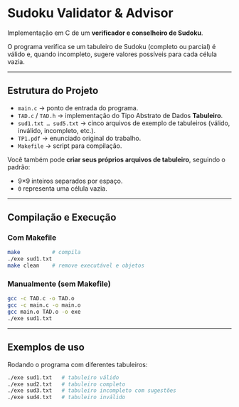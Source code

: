 # Sudoku Validator & Advisor

Implementação em C de um **verificador e conselheiro de Sudoku**.

O programa verifica se um tabuleiro de Sudoku (completo ou parcial) é válido e, quando incompleto, sugere valores possíveis para cada célula vazia.

---

## Estrutura do Projeto

- `main.c` → ponto de entrada do programa.  
- `TAD.c` / `TAD.h` → implementação do Tipo Abstrato de Dados **Tabuleiro**.  
- `sud1.txt … sud5.txt` → cinco arquivos de exemplo de tabuleiros (válido, inválido, incompleto, etc.).  
- `TP1.pdf` → enunciado original do trabalho.  
- `Makefile` → script para compilação.  

Você também pode **criar seus próprios arquivos de tabuleiro**, seguindo o padrão:
- 9×9 inteiros separados por espaço.  
- `0` representa uma célula vazia.  

---

## Compilação e Execução

### Com Makefile
```bash
make          # compila
./exe sud1.txt
make clean    # remove executável e objetos
```

### Manualmente (sem Makefile)
```bash
gcc -c TAD.c -o TAD.o
gcc -c main.c -o main.o
gcc main.o TAD.o -o exe
./exe sud1.txt
```

---

## Exemplos de uso

Rodando o programa com diferentes tabuleiros:
```bash
./exe sud1.txt   # tabuleiro válido
./exe sud2.txt   # tabuleiro completo
./exe sud3.txt   # tabuleiro incompleto com sugestões
./exe sud4.txt   # tabuleiro inválido
```
